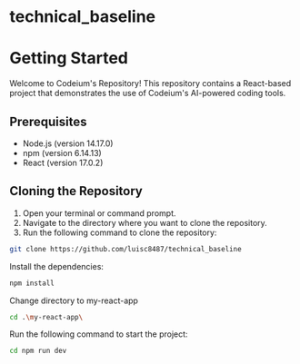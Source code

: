 # technical_baseline

# Getting Started

Welcome to Codeium's Repository! This repository contains a React-based project that demonstrates the use of Codeium's AI-powered coding tools.

## Prerequisites

* Node.js (version 14.17.0)
* npm (version 6.14.13)
* React (version 17.0.2)

## Cloning the Repository

1. Open your terminal or command prompt.
2. Navigate to the directory where you want to clone the repository.
3. Run the following command to clone the repository:
```bash
git clone https://github.com/luisc8487/technical_baseline
```

Install the dependencies:
```bash
npm install
```

Change directory to my-react-app
```bash
cd .\my-react-app\
```

Run the following command to start the project:
```bash
cd npm run dev
```